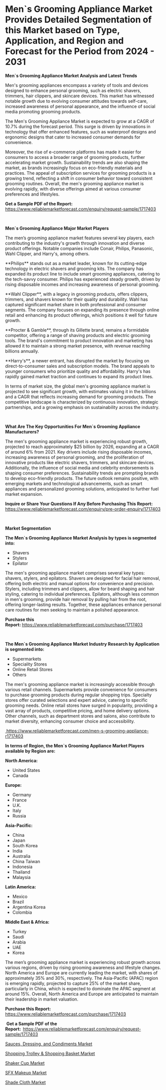 <p><h1>Men`s Grooming Appliance Market Provides Detailed Segmentation of this Market based on Type, Application, and Region and Forecast for the Period from 2024 - 2031</h1></p><p><strong>Men`s Grooming Appliance Market Analysis and Latest Trends</strong></p>
<p><p>Men's grooming appliances encompass a variety of tools and devices designed to enhance personal grooming, such as electric shavers, trimmers, hair clippers, and skincare devices. This market has witnessed notable growth due to evolving consumer attitudes towards self-care, increased awareness of personal appearance, and the influence of social media promoting grooming products.</p><p>The Men's Grooming Appliance Market is expected to grow at a CAGR of 10.7% during the forecast period. This surge is driven by innovations in technology that offer enhanced features, such as waterproof designs and ergonomic designs that cater to increased consumer demands for convenience. </p><p>Moreover, the rise of e-commerce platforms has made it easier for consumers to access a broader range of grooming products, further accelerating market growth. Sustainability trends are also shaping the market, as brands increasingly focus on eco-friendly materials and practices. The appeal of subscription services for grooming products is a growing trend, reflecting a shift in consumer behavior toward consistent grooming routines. Overall, the men's grooming appliance market is evolving rapidly, with diverse offerings aimed at various consumer preferences and lifestyles.</p></p>
<p><strong>Get a Sample PDF of the Report:&nbsp;</strong> <a href="https://www.reliablemarketforecast.com/enquiry/request-sample/1717403?utm_campaign=1609&utm_medium=2&utm_source=Github&utm_content=ia&utm_term=14102024&utm_id=mens-grooming-appliance">https://www.reliablemarketforecast.com/enquiry/request-sample/1717403</a></p>
<p>&nbsp;</p>
<p><strong>Men`s Grooming Appliance Major Market Players</strong></p>
<p><p>The men’s grooming appliance market features several key players, each contributing to the industry's growth through innovation and diverse product offerings. Notable companies include Conair, Philips, Panasonic, Wahl Clipper, and Harry's, among others.</p><p>**Philips** stands out as a market leader, known for its cutting-edge technology in electric shavers and grooming kits. The company has expanded its product line to include smart grooming appliances, catering to the tech-savvy consumer. Philips has experienced steady growth, driven by rising disposable incomes and increasing awareness of personal grooming.</p><p>**Wahl Clipper**, with a legacy in grooming products, offers clippers, trimmers, and shavers known for their quality and durability. Wahl has captured significant market share in both professional and consumer segments. The company focuses on expanding its presence through online retail and enhancing its product offerings, which positions it well for future growth.</p><p>**Procter & Gamble**, through its Gillette brand, remains a formidable competitor, offering a range of shaving products and electric grooming tools. The brand's commitment to product innovation and marketing has allowed it to maintain a strong market presence, with revenue reaching billions annually.</p><p>**Harry's**, a newer entrant, has disrupted the market by focusing on direct-to-consumer sales and subscription models. The brand appeals to younger consumers who prioritize quality and affordability. Harry's has rapidly gained market traction and continues to expand its product lines.</p><p>In terms of market size, the global men's grooming appliance market is projected to see significant growth, with estimates valuing it in the billions and a CAGR that reflects increasing demand for grooming products. The competitive landscape is characterized by continuous innovation, strategic partnerships, and a growing emphasis on sustainability across the industry.</p></p>
<p>&nbsp;</p>
<p><strong>What Are The Key Opportunities For Men`s Grooming Appliance Manufacturers?</strong></p>
<p><p>The men's grooming appliance market is experiencing robust growth, projected to reach approximately $25 billion by 2026, expanding at a CAGR of around 6% from 2021. Key drivers include rising disposable incomes, increasing awareness of personal grooming, and the proliferation of innovative products like electric shavers, trimmers, and skincare devices. Additionally, the influence of social media and celebrity endorsements is shaping consumer preferences. Sustainability trends are prompting brands to develop eco-friendly products. The future outlook remains positive, with emerging markets and technological advancements, such as smart appliances and personalized grooming solutions, anticipated to further fuel market expansion.</p></p>
<p><strong>Inquire or Share Your Questions If Any Before Purchasing This Report:</strong> <a href="https://www.reliablemarketforecast.com/enquiry/pre-order-enquiry/1717403?utm_campaign=1609&utm_medium=2&utm_source=Github&utm_content=ia&utm_term=14102024&utm_id=mens-grooming-appliance">https://www.reliablemarketforecast.com/enquiry/pre-order-enquiry/1717403</a></p>
<p>&nbsp;</p>
<p><strong>Market Segmentation</strong></p>
<p><strong>The Men`s Grooming Appliance Market Analysis by types is segmented into:</strong></p>
<p><ul><li>Shavers</li><li>Stylers</li><li>Epilator</li></ul></p>
<p><p>The men's grooming appliance market comprises several key types: shavers, stylers, and epilators. Shavers are designed for facial hair removal, offering both electric and manual options for convenience and precision. Stylers, including trimmers and clippers, allow for beard shaping and hair styling, catering to individual preferences. Epilators, although less common in men's grooming, provide hair removal by pulling hair from the root, offering longer-lasting results. Together, these appliances enhance personal care routines for men seeking to maintain a polished appearance.</p></p>
<p><strong>Purchase this Report:&nbsp;</strong><a href="https://www.reliablemarketforecast.com/purchase/1717403?utm_campaign=1609&utm_medium=2&utm_source=Github&utm_content=ia&utm_term=14102024&utm_id=mens-grooming-appliance">https://www.reliablemarketforecast.com/purchase/1717403</a></p>
<p>&nbsp;</p>
<p><strong>The Men`s Grooming Appliance Market Industry Research by Application is segmented into:</strong></p>
<p><ul><li>Supermarkets</li><li>Speciality Stores</li><li>Online Retail Stores</li><li>Others</li></ul></p>
<p><p>The men's grooming appliance market is increasingly accessible through various retail channels. Supermarkets provide convenience for consumers to purchase grooming products during regular shopping trips. Specialty stores offer curated selections and expert advice, catering to specific grooming needs. Online retail stores have surged in popularity, providing a vast array of products, competitive pricing, and home delivery options. Other channels, such as department stores and salons, also contribute to market diversity, enhancing consumer choice and accessibility.</p></p>
<p><a href="https://www.reliablemarketforecast.com/men-s-grooming-appliance-r1717403?utm_campaign=1609&utm_medium=2&utm_source=Github&utm_content=ia&utm_term=14102024&utm_id=mens-grooming-appliance">&nbsp;https://www.reliablemarketforecast.com/men-s-grooming-appliance-r1717403</a></p>
<p><strong>In terms of Region, the Men`s Grooming Appliance Market Players available by Region are:</strong></p>
<p>
    <p> <strong> North America: </strong>
        <ul>
            <li>United States</li>
            <li>Canada</li>
        </ul>
        </p> 
    <p> <strong> Europe: </strong>
        <ul>
            <li>Germany</li>
            <li>France</li>
            <li>U.K.</li>
            <li>Italy</li>
            <li>Russia</li>
        </ul>
        </p> 
    <p> <strong> Asia-Pacific: </strong>
        <ul>
            <li>China</li>
            <li>Japan</li>
            <li>South Korea</li>
            <li>India</li>
            <li>Australia</li>
            <li>China Taiwan</li>
            <li>Indonesia</li>
            <li>Thailand</li>
            <li>Malaysia</li>
        </ul>
        </p> 
    <p> <strong> Latin America: </strong>
        <ul>
            <li>Mexico</li>
            <li>Brazil</li>
            <li>Argentina Korea</li>
            <li>Colombia</li>
        </ul>
        </p> 
    <p> <strong> Middle East & Africa: </strong>
        <ul>
            <li>Turkey</li>
            <li>Saudi</li>
            <li>Arabia</li>
            <li>UAE</li>
            <li>Korea</li>
        </ul>
    </p>
    </p>
<p><p>The men’s grooming appliance market is experiencing robust growth across various regions, driven by rising grooming awareness and lifestyle changes. North America and Europe are currently leading the market, with shares of approximately 35% and 30%, respectively. The Asia-Pacific (APAC) region is emerging rapidly, projected to capture 25% of the market share, particularly in China, which is expected to dominate the APAC segment at around 15%. Overall, North America and Europe are anticipated to maintain their leadership in market valuation.</p></p>
<p><strong>Purchase this Report: </strong><a href="https://www.reliablemarketforecast.com/purchase/1717403?utm_campaign=1609&utm_medium=2&utm_source=Github&utm_content=ia&utm_term=14102024&utm_id=mens-grooming-appliance">https://www.reliablemarketforecast.com/purchase/1717403</a></p>
<p>&nbsp;<strong>Get a Sample PDF of the Report:&nbsp;&nbsp;</strong><a href="https://www.reliablemarketforecast.com/enquiry/request-sample/1717403?utm_campaign=1609&utm_medium=2&utm_source=Github&utm_content=ia&utm_term=14102024&utm_id=mens-grooming-appliance">https://www.reliablemarketforecast.com/enquiry/request-sample/1717403</a></p>
<p><strong></strong></p>
<p><p><a href="https://github.com/petbigbeepjn/Market-Research-Report-List-1/blob/main/sauces-dressing-and-condiments-market.md?utm_campaign=1609&utm_medium=2&utm_source=Github&utm_content=ia&utm_term=14102024&utm_id=mens-grooming-appliance">Sauces, Dressing, and Condiments Market</a></p><p><a href="https://www.linkedin.com/pulse/pulse-shopping-trolley-basket-rhythms-change-market-resonance-eaysc?trk=public_post_embed_feed-article-content&utm_campaign=1609&utm_medium=2&utm_source=Github&utm_content=ia&utm_term=14102024&utm_id=mens-grooming-appliance">Shopping Trolley & Shopping Basket Market</a></p><p><a href="https://www.linkedin.com/pulse/sustainability-trends-shaker-cup-industry-market-implications-zlmic?trk=public_post_embed_feed-article-content&utm_campaign=1609&utm_medium=2&utm_source=Github&utm_content=ia&utm_term=14102024&utm_id=mens-grooming-appliance">Shaker Cup Market</a></p><p><a href="https://www.linkedin.com/pulse/global-sfx-makeup-market-analysis-key-trends-future-projections-0jslc?trk=public_post_embed_feed-article-content&utm_campaign=1609&utm_medium=2&utm_source=Github&utm_content=ia&utm_term=14102024&utm_id=mens-grooming-appliance">SFX Makeup Market</a></p><p><a href="https://www.linkedin.com/pulse/shade-cloth-market-trends-strategic-insights-2024-2031-scanomics-wjeuc?trk=public_post_embed_feed-article-content&utm_campaign=1609&utm_medium=2&utm_source=Github&utm_content=ia&utm_term=14102024&utm_id=mens-grooming-appliance">Shade Cloth Market</a></p></p>